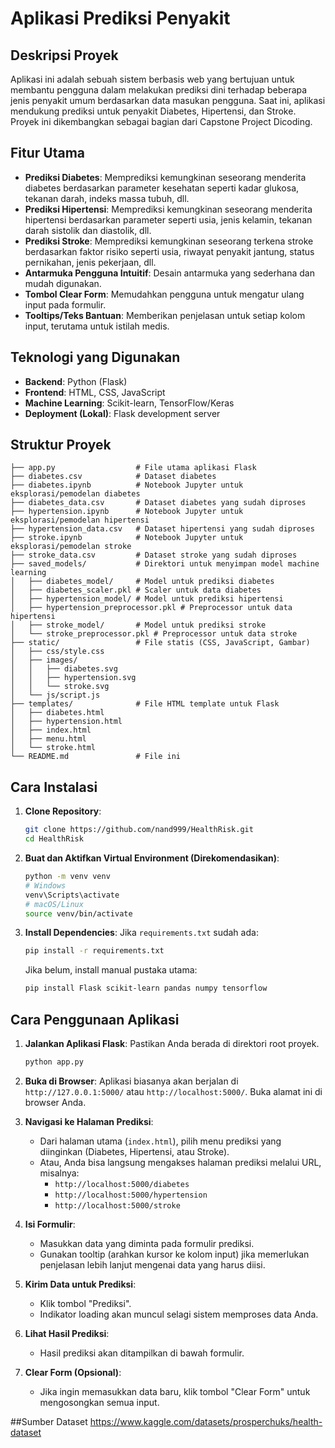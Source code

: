 # Aplikasi Prediksi Penyakit

## Deskripsi Proyek

Aplikasi ini adalah sebuah sistem berbasis web yang bertujuan untuk membantu pengguna dalam melakukan prediksi dini terhadap beberapa jenis penyakit umum berdasarkan data masukan pengguna. Saat ini, aplikasi mendukung prediksi untuk penyakit Diabetes, Hipertensi, dan Stroke. Proyek ini dikembangkan sebagai bagian dari Capstone Project Dicoding.

## Fitur Utama

-   **Prediksi Diabetes**: Memprediksi kemungkinan seseorang menderita diabetes berdasarkan parameter kesehatan seperti kadar glukosa, tekanan darah, indeks massa tubuh, dll.
-   **Prediksi Hipertensi**: Memprediksi kemungkinan seseorang menderita hipertensi berdasarkan parameter seperti usia, jenis kelamin, tekanan darah sistolik dan diastolik, dll.
-   **Prediksi Stroke**: Memprediksi kemungkinan seseorang terkena stroke berdasarkan faktor risiko seperti usia, riwayat penyakit jantung, status pernikahan, jenis pekerjaan, dll.
-   **Antarmuka Pengguna Intuitif**: Desain antarmuka yang sederhana dan mudah digunakan.
-   **Tombol Clear Form**: Memudahkan pengguna untuk mengatur ulang input pada formulir.
-   **Tooltips/Teks Bantuan**: Memberikan penjelasan untuk setiap kolom input, terutama untuk istilah medis.

## Teknologi yang Digunakan

-   **Backend**: Python (Flask)
-   **Frontend**: HTML, CSS, JavaScript
-   **Machine Learning**: Scikit-learn, TensorFlow/Keras
-   **Deployment (Lokal)**: Flask development server

## Struktur Proyek

```
├── app.py                  # File utama aplikasi Flask
├── diabetes.csv            # Dataset diabetes 
├── diabetes.ipynb          # Notebook Jupyter untuk eksplorasi/pemodelan diabetes
├── diabetes_data.csv       # Dataset diabetes yang sudah diproses 
├── hypertension.ipynb      # Notebook Jupyter untuk eksplorasi/pemodelan hipertensi
├── hypertension_data.csv   # Dataset hipertensi yang sudah diproses 
├── stroke.ipynb            # Notebook Jupyter untuk eksplorasi/pemodelan stroke
├── stroke_data.csv         # Dataset stroke yang sudah diproses 
├── saved_models/           # Direktori untuk menyimpan model machine learning 
│   ├── diabetes_model/     # Model untuk prediksi diabetes
│   ├── diabetes_scaler.pkl # Scaler untuk data diabetes
│   ├── hypertension_model/ # Model untuk prediksi hipertensi
│   ├── hypertension_preprocessor.pkl # Preprocessor untuk data hipertensi
│   ├── stroke_model/       # Model untuk prediksi stroke
│   └── stroke_preprocessor.pkl # Preprocessor untuk data stroke
├── static/                 # File statis (CSS, JavaScript, Gambar)
│   ├── css/style.css
│   ├── images/
│   │   ├── diabetes.svg
│   │   ├── hypertension.svg
│   │   └── stroke.svg
│   └── js/script.js
├── templates/              # File HTML template untuk Flask
│   ├── diabetes.html
│   ├── hypertension.html
│   ├── index.html
│   ├── menu.html
│   └── stroke.html
└── README.md               # File ini
```

## Cara Instalasi

1.  **Clone Repository**:
    ```bash
    git clone https://github.com/nand999/HealthRisk.git
    cd HealthRisk
    ```

2.  **Buat dan Aktifkan Virtual Environment (Direkomendasikan)**:
    ```bash
    python -m venv venv
    # Windows
    venv\Scripts\activate
    # macOS/Linux
    source venv/bin/activate
    ```

3.  **Install Dependencies**:
    Jika `requirements.txt` sudah ada:
    ```bash
    pip install -r requirements.txt
    ```
    Jika belum, install manual pustaka utama:
    ```bash
    pip install Flask scikit-learn pandas numpy tensorflow
    ```

## Cara Penggunaan Aplikasi

1.  **Jalankan Aplikasi Flask**:
    Pastikan Anda berada di direktori root proyek.
    ```bash
    python app.py
    ```

2.  **Buka di Browser**:
    Aplikasi biasanya akan berjalan di `http://127.0.0.1:5000/` atau `http://localhost:5000/`. Buka alamat ini di browser Anda.

3.  **Navigasi ke Halaman Prediksi**:
    -   Dari halaman utama (`index.html`), pilih menu prediksi yang diinginkan (Diabetes, Hipertensi, atau Stroke).
    -   Atau, Anda bisa langsung mengakses halaman prediksi melalui URL, misalnya:
        -   `http://localhost:5000/diabetes`
        -   `http://localhost:5000/hypertension`
        -   `http://localhost:5000/stroke`

4.  **Isi Formulir**:
    -   Masukkan data yang diminta pada formulir prediksi.
    -   Gunakan tooltip (arahkan kursor ke kolom input) jika memerlukan penjelasan lebih lanjut mengenai data yang harus diisi.

5.  **Kirim Data untuk Prediksi**:
    -   Klik tombol "Prediksi".
    -   Indikator loading akan muncul selagi sistem memproses data Anda.

6.  **Lihat Hasil Prediksi**:
    -   Hasil prediksi akan ditampilkan di bawah formulir.

7.  **Clear Form (Opsional)**:
    -   Jika ingin memasukkan data baru, klik tombol "Clear Form" untuk mengosongkan semua input.

##Sumber Dataset
https://www.kaggle.com/datasets/prosperchuks/health-dataset